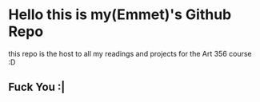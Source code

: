 # Hello this is my(Emmet)'s Github Repo

this repo is the host to all my readings and projects for the Art 356 course :D

## Fuck You :|
